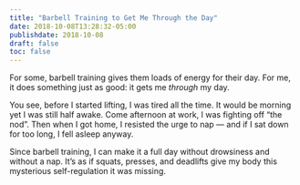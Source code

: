 ```yaml
---
title: "Barbell Training to Get Me Through the Day"
date: 2018-10-08T13:28:32-05:00
publishdate: 2018-10-08
draft: false
toc: false
---
```


For some, barbell training gives them loads of energy for their day. For me, it does something just as good: it gets me _through_ my day. 

You see, before I started lifting, I was tired all the time. It would be morning yet I was still half awake. Come afternoon at work, I was fighting off “the nod”. Then when I got home, I resisted the urge to nap — and if I sat down for too long, I fell asleep anyway. 

Since barbell training, I can make it a full day without drowsiness and without a nap. It’s as if squats, presses, and deadlifts give my body this mysterious self-regulation it was missing.
